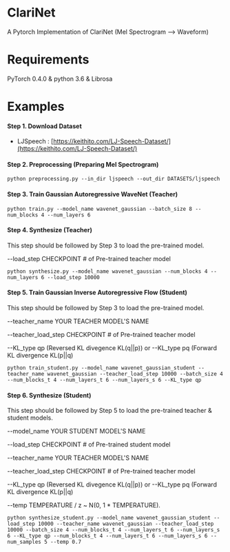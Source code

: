 # ClariNet
A Pytorch Implementation of ClariNet (Mel Spectrogram --> Waveform)


# Requirements

PyTorch 0.4.0 & python 3.6 & Librosa

# Examples

#### Step 1. Download Dataset

- LJSpeech : [https://keithito.com/LJ-Speech-Dataset/](https://keithito.com/LJ-Speech-Dataset/)

#### Step 2. Preprocessing (Preparing Mel Spectrogram)

`python preprocessing.py --in_dir ljspeech --out_dir DATASETS/ljspeech`

#### Step 3. Train Gaussian Autoregressive WaveNet (Teacher)

`python train.py --model_name wavenet_gaussian --batch_size 8 --num_blocks 4 --num_layers 6`

#### Step 4. Synthesize (Teacher)

This step should be followed by Step 3 to load the pre-trained model.

--load_step CHECKPOINT # of Pre-trained teacher model

`python synthesize.py --model_name wavenet_gaussian --num_blocks 4 --num_layers 6 --load_step 10000`

#### Step 5. Train Gaussian Inverse Autoregressive Flow (Student)

This step should be followed by Step 3 to load the pre-trained model.

--teacher_name YOUR TEACHER MODEL'S NAME

--teacher_load_step CHECKPOINT # of Pre-trained teacher model

--KL_type qp (Reversed KL divegence KL(q||p))    or --KL_type pq (Forward KL divergence KL(p||q)

`python train_student.py --model_name wavenet_gaussian_student --teacher_name wavenet_gaussian --teacher_load_step 10000 --batch_size 4 --num_blocks_t 4 --num_layers_t 6 --num_layers_s 6 --KL_type qp`

#### Step 6. Synthesize (Student)

This step should be followed by Step 5 to load the pre-trained teacher & student models.

--model_name YOUR STUDENT MODEL'S NAME

--load_step CHECKPOINT # of Pre-trained student model

--teacher_name YOUR TEACHER MODEL'S NAME

--teacher_load_step CHECKPOINT # of Pre-trained teacher model

--KL_type qp (Reversed KL divegence KL(q||p))  or --KL_type pq (Forward KL divergence KL(p||q)

--temp TEMPERATURE / z ~ N(0, 1 * TEMPERATURE).

`python synthesize_student.py --model_name wavenet_gaussian_student --load_step 10000 --teacher_name wavenet_gaussian --teacher_load_step 10000 --batch_size 4 --num_blocks_t 4 --num_layers_t 6 --num_layers_s 6 --KL_type qp --num_blocks_t 4 --num_layers_t 6 --num_layers_s 6 --num_samples 5 --temp 0.7`
